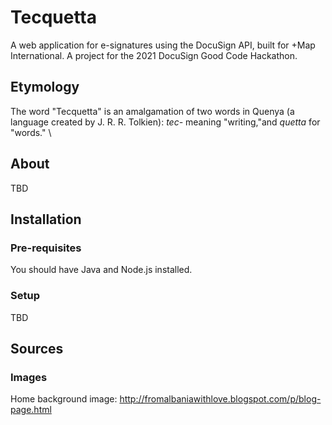 # Tecquetta
A web application for e-signatures using the DocuSign API, built for +Map International. A project for the 2021 DocuSign Good Code Hackathon.

## Etymology
The word "Tecquetta" is an amalgamation of two words in Quenya (a language created by J. R. R. Tolkien): _tec-_ meaning "writing,"and _quetta_ for "words."  \

## About
TBD

## Installation

### Pre-requisites

You should have Java and Node.js installed. 

### Setup

TBD

## Sources

### Images

Home background image: http://fromalbaniawithlove.blogspot.com/p/blog-page.html

